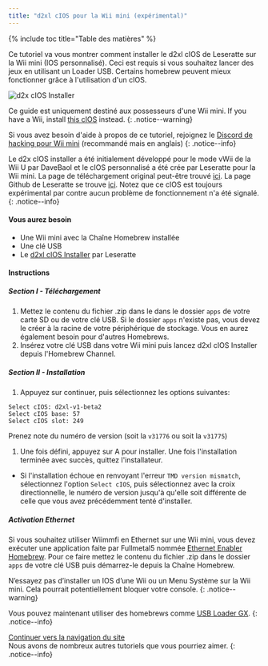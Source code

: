 ```yaml
---
title: "d2xl cIOS pour la Wii mini (expérimental)"
---
```


{% include toc title="Table des matières" %}

Ce tutoriel va vous montrer comment installer le d2xl cIOS de Leseratte sur la Wii mini (IOS personnalisé). Ceci est requis si vous souhaitez lancer des jeux en utilisant un Loader USB. Certains homebrew peuvent mieux fonctionner grâce à l'utilisation d'un cIOS.

![d2x cIOS Installer](/images/cIOS.png)

Ce guide est uniquement destiné aux possesseurs d'une Wii mini. If you have a Wii, install [this cIOS](cios) instead.
{: .notice--warning}

Si vous avez besoin d'aide à propos de ce tutoriel, rejoignez le [Discord de hacking pour Wii mini](https://discord.gg/6ryxnkS) (recommandé mais en anglais)
{: .notice--info}

Le d2x cIOS installer a été initialement développé pour le mode vWii de la Wii U par DaveBaol et le cIOS personnalisé a été crée par Leseratte pour la Wii mini. La page de téléchargement original peut-être trouvé [ici](https://wii.leseratte10.de/d2xl-cIOS/). La page Github de Leseratte se trouve [ici](https://github.com/Leseratte10/d2xl-cios). Notez que ce cIOS est toujours expérimental par contre aucun problème de fonctionnement n'a été signalé.
{: .notice--info}

#### Vous aurez besoin

* Une Wii mini avec la Chaîne Homebrew installée
* Une clé USB
* Le [d2xl cIOS Installer](/assets/files/d2xl_wii_mini_cIOS_installer_v1_beta2.zip) par Leseratte

#### Instructions

##### Section I - Téléchargement

1. Mettez le contenu du fichier .zip dans le dans le dossier `apps` de votre carte SD ou de votre clé USB. Si le dossier `apps` n'existe pas, vous devez le créer à la racine de votre périphérique de stockage. Vous en aurez également besoin pour d'autres Homebrews.
1. Insérez votre clé USB dans votre Wii mini puis lancez d2xl cIOS Installer depuis l'Homebrew Channel.

##### Section II - Installation

1. Appuyez sur continuer, puis sélectionnez les options suivantes:
```
Select cIOS: d2xl-v1-beta2
Select cIOS base: 57
Select cIOS slot: 249
```

Prenez note du numéro de version (soit la `v31776` ou soit la `v31775`)
1. Une fois défini, appuyez sur A pour installer. Une fois l'installation terminée avec succès, quittez l'installateur.
  - Si l'installation échoue en renvoyant l'erreur `TMD version mismatch`, sélectionnez l'option `Select cIOS`, puis sélectionnez avec la croix directionnelle, le numéro de version jusqu'à qu'elle soit différente de celle que vous avez précédemment tenté d'installer.


##### Activation Ethernet
Si vous souhaitez utiliser Wiimmfi en Ethernet sur une Wii mini, vous devez exécuter une application faite par Fullmetal5 nommée [Ethernet Enabler Homebrew](/assets/files/Wii_Mini_Ethernet_Enable.zip). Pour ce faire mettez le contenu du fichier .zip dans le dossier `apps` de votre clé USB puis démarrez-le depuis la Chaîne Homebrew.

N’essayez pas d’installer un IOS d’une Wii ou un Menu Système sur la Wii mini. Cela pourrait potentiellement bloquer votre console.
{: .notice--warning}

Vous pouvez maintenant utiliser des homebrews comme [USB Loader GX](usbloadergx).
{: .notice--info}

[Continuer vers la navigation du site](site-navigation)<br> Nous avons de nombreux autres tutoriels que vous pourriez aimer.
{: .notice--info}
